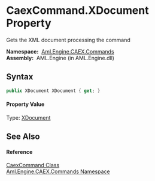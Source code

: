 CaexCommand.XDocument Property
==============================
Gets the XML document processing the command

  **Namespace:**  [Aml.Engine.CAEX.Commands][1]  
  **Assembly:**  AML.Engine (in AML.Engine.dll)

Syntax
------

```csharp
public XDocument XDocument { get; }
```

#### Property Value
Type: [XDocument][2]

See Also
--------

#### Reference
[CaexCommand Class][3]  
[Aml.Engine.CAEX.Commands Namespace][1]  

[1]: ../README.md
[2]: https://docs.microsoft.com/dotnet/api/system.xml.linq.xdocument
[3]: README.md
[4]: https://www.automationml.org
[5]: ../../icons/logoShade.png